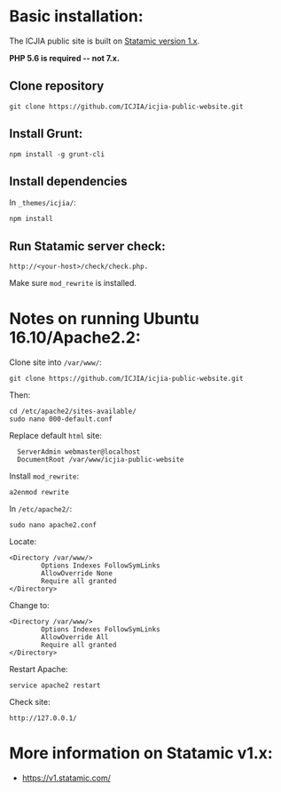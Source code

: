 # Basic installation:

The ICJIA public site is built on [Statamic version 1.x](https://v1.statamic.com/).

**PHP 5.6 is required -- not 7.x.**

## Clone repository

```
git clone https://github.com/ICJIA/icjia-public-website.git
```

## Install Grunt:

```
npm install -g grunt-cli
```

## Install dependencies

In  ```_themes/icjia/```:

```
npm install
```

## Run Statamic server check:

```
http://<your-host>/check/check.php.
```

Make sure ```mod_rewrite``` is installed.

# Notes on running Ubuntu 16.10/Apache2.2:

Clone site into ```/var/www/```:

```
git clone https://github.com/ICJIA/icjia-public-website.git
```
Then:

```
cd /etc/apache2/sites-available/
sudo nano 000-default.conf
```

Replace default ```html``` site:

```
  ServerAdmin webmaster@localhost
  DocumentRoot /var/www/icjia-public-website
  ```

Install ```mod_rewrite```:

```a2enmod rewrite```

In ```/etc/apache2/```:

```sudo nano apache2.conf```

Locate:

```
<Directory /var/www/>
        Options Indexes FollowSymLinks
        AllowOverride None
        Require all granted
</Directory>
```

Change to:

```
<Directory /var/www/>
        Options Indexes FollowSymLinks
        AllowOverride All
        Require all granted
</Directory>
```

Restart Apache:

```
service apache2 restart
```

Check site:

```http://127.0.0.1/```

# More information on Statamic v1.x:

- https://v1.statamic.com/
